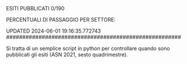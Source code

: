 ESITI PUBBLICATI 0/190 

PERCENTUALI DI PASSAGGIO PER SETTORE:

UPDATED 2024-06-01 19:16:35.772743
###################################################### 

Si tratta di un semplice script in python per controllare quando sono pubblicati gli esiti (ASN 2021, sesto quadrimestre).

